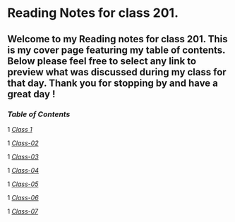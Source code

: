 # **Reading Notes for class 201.**

## **Welcome to my Reading notes for class 201. This is my cover page featuring my table of contents. Below please feel free to select any link to preview what was discussed during my class for that day. Thank you for stopping by and have a great day !**

### **_Table of Contents_**

1 [*Class 1*](class1.md)

1 [*Class-02*](class-02.md)

1 [*Class-03*](class-03.md)

1 [*Class-04*](class-04.md)

1 [*Class-05*](class-05.md)

1 [*Class-06*](class-06.md)

1 [*Class-07*](class-07.md)


